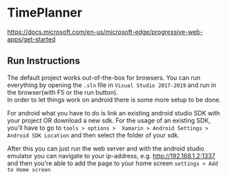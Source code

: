 # TimePlanner

https://docs.microsoft.com/en-us/microsoft-edge/progressive-web-apps/get-started


## Run Instructions

The default project works out-of-the-box for browsers. You can run everything by opening the 
`.sln` file in `Visual Studio 2017-2019` and run in the browser(with F5 or the run button).  
In order to let things work on android there is some more setup to be done. 

For android what you have to do is link an existing android studio SDK with your project OR 
download a new sdk. For the usage of an existing SDK, you'll have to go to `tools > options > 
Xamarin > Android Settings > Android SDK Location` and then select the folder of your sdk. 

After this you can just run the web server and with the android studio emulator you can 
navigate to your ip-address, e.g. http://192.168.1.2:1337 and then you're able to add the 
page to your home screen `settings > Add to Home screen`